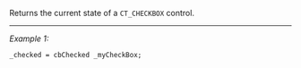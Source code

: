 Returns the current state of a `CT_CHECKBOX` control.


---
*Example 1:*
```sqf
_checked = cbChecked _myCheckBox;
```